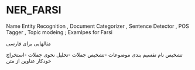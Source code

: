 # NER_FARSI
Name Entity Recognition , Document Categorizer , Sentence Detector , POS Tagger , Topic modeing ; Examlpes for Farsi

مثالهایی برای فارسی

تشخیص نام
تقسیم بندی موضوعات
-تشخیص جملات
-تحلیل نحوی جملات
-استخراج خودکار عناوین از متن

